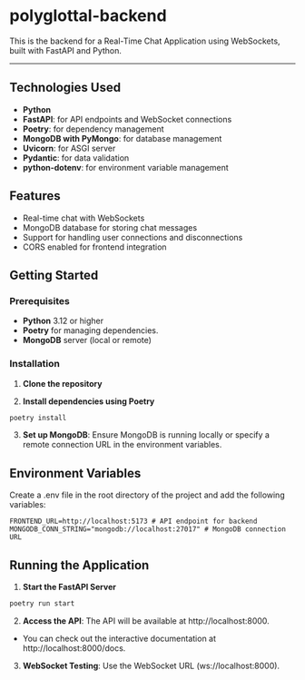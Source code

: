 # polyglottal-backend

This is the backend for a Real-Time Chat Application using WebSockets, built with FastAPI and Python. 

---

## Technologies Used

- **Python**
- **FastAPI**: for API endpoints and WebSocket connections
- **Poetry**: for dependency management
- **MongoDB with PyMongo**: for database management
- **Uvicorn**: for ASGI server
- **Pydantic**: for data validation
- **python-dotenv**: for environment variable management

## Features

- Real-time chat with WebSockets
- MongoDB database for storing chat messages
- Support for handling user connections and disconnections
- CORS enabled for frontend integration

## Getting Started

### Prerequisites

- **Python** 3.12 or higher
- **Poetry** for managing dependencies. 
- **MongoDB** server (local or remote)

### Installation

1. **Clone the repository**

2. **Install dependencies using Poetry**
   
```bash
poetry install
```

3. **Set up MongoDB**: Ensure MongoDB is running locally or specify a remote connection URL in the environment variables.

## Environment Variables

Create a .env file in the root directory of the project and add the following variables:

```env
FRONTEND_URL=http://localhost:5173 # API endpoint for backend
MONGODB_CONN_STRING="mongodb://localhost:27017" # MongoDB connection URL
```

## Running the Application

1. **Start the FastAPI Server**

```bash
poetry run start
```

2. **Access the API**: The API will be available at http://localhost:8000.

- You can check out the interactive documentation at http://localhost:8000/docs.

3. **WebSocket Testing**: Use the WebSocket URL (ws://localhost:8000).
